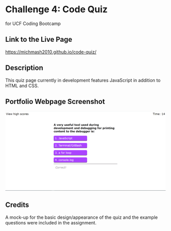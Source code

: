 # Challenge 4: Code Quiz
for UCF Coding Bootcamp

## Link to the Live Page
<https://michmash2010.github.io/code-quiz/>

## Description
This quiz page currently in development features JavaScript in addition to HTML and CSS.

## Portfolio Webpage Screenshot
![A screenshot of the finished Code Quiz webpage, zoomed-out to show full length and layout formatting](./assets/images/code-quiz.PNG)

## Credits
A mock-up for the basic design/appearance of the quiz and the example questions were included in the assignment.


